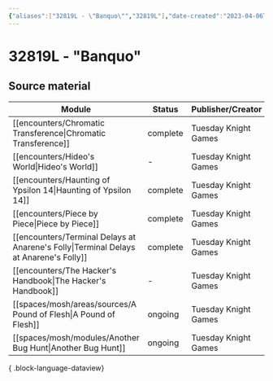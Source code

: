 ```yaml
---
{"aliases":["32819L - \"Banquo\"","32819L"],"date-created":"2023-04-06T19:23","date-modified":"2023-04-22T14:46","dg-publish":true,"tags":["mosh","mosh/locations/cluster"],"title":"32819L - \"Banquo\"","up":"[[clusters]]","dg-path":"mothership/support/32819L.md","permalink":"/mothership/support/32819-l/","dgPassFrontmatter":true}
---
```



# 32819L - "Banquo"

## Source material

| Module                                                                                   | Status   | Publisher/Creator    |
| ---------------------------------------------------------------------------------------- | -------- | -------------------- |
| [[encounters/Chromatic Transference\|Chromatic Transference]]                         | complete | Tuesday Knight Games |
| [[encounters/Hideo's World\|Hideo's World]]                                           | \-       | Tuesday Knight Games |
| [[encounters/Haunting of Ypsilon 14\|Haunting of Ypsilon 14]]                         | complete | Tuesday Knight Games |
| [[encounters/Piece by Piece\|Piece by Piece]]                                         | complete | Tuesday Knight Games |
| [[encounters/Terminal Delays at Anarene's Folly\|Terminal Delays at Anarene's Folly]] | complete | Tuesday Knight Games |
| [[encounters/The Hacker's Handbook\|The Hacker's Handbook]]                           | \-       | Tuesday Knight Games |
| [[spaces/mosh/areas/sources/A Pound of Flesh\|A Pound of Flesh]]                      | ongoing  | Tuesday Knight Games |
| [[spaces/mosh/modules/Another Bug Hunt\|Another Bug Hunt]]                            | ongoing  | Tuesday Knight Games |

{ .block-language-dataview}
